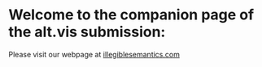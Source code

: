 # Welcome to the companion page of the alt.vis submission: 

Please visit our webpage at [illegiblesemantics.com](http://illegiblesemantics.com/)